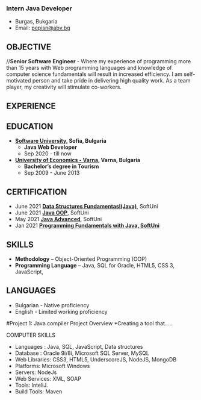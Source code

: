 ### Intern Java Developer
- Burgas, Bukgaria
- Email: pepisn@abv.bg

## OBJECTIVE

//**Senior Software Engineer** - Where my experience of programming more than 15 years with Web programming languages and knowledge of computer science fundamentals will result in increased efficiency. I am self-motivated person and take pride in delivering high quality work. As a team player, my creativity will stimulate co-workers.

## EXPERIENCE

## EDUCATION

- **[Software University](https://softuni.bg), Sofia, Bulgaria**
  - **Java Web Developer**
  - Sep 2020 - till now
- **[University of Economics - Varna](https://ue-varna.bg/en/), Varna, Bulgaria**
  - **Bachelor’s degree in Tourism**
  - Sep 2009 - June 2013

## CERTIFICATION

- June 2021 **[Data Structures Fundamentasl(Java)](https://raw.githubusercontent.com/PetyaNacheva/PetyaNacheva.github.io/main/images/Data%20Structures%20Fundamentals%20(with%20Java)%20-%20June%202021%20-%20Certificate.jpeg)**, SoftUni
- June 2021 **[Java OOP](https://raw.githubusercontent.com/PetyaNacheva/PetyaNacheva.github.io/main/images/Java%20OOP%20-%20June%202021%20-%20Certificate.jpeg)**, SoftUni
- May 2021 **[Java Advanced](https://raw.githubusercontent.com/PetyaNacheva/PetyaNacheva.github.io/main/images/Java%20Advanced%20-%20May%202021%20-%20Certificate.jpeg)**, SoftUni
- Jan 2021 **[Programming Fundamentals with Java, SoftUni](https://raw.githubusercontent.com/PetyaNacheva/PetyaNacheva.github.io/main/images/Programming%20Fundamentals%20with%20Java%20-%20January%202021%20-%20Certificate.jpeg)**

## SKILLS 

- **Methodology** – Object-Oriented Programming (OOP)
- **Programming Language** – Java, SQL for Oracle, HTML5, CSS 3, JavaScript, 

## LANGUAGES

- Bulgarian - Native proficiency
- English - Limited working proficiency


#Project 1: Java compiler Project Overview
*Creating a tool that.....


COMPUTER SKILLS
  - Languages : Java, SQL, JavaScript, Data structures
  -	Database : Oracle 9i/8i, Microsoft SQL Server, MySQL
  -	Web Libraries: CSS3, HTML5, UnderscoreJS, NodeJS, MongoDB
  -	Platforms: Microsoft Windows
  -	Servers: NodeJs
  -	Web Services: XML, SOAP
  -	Tools: InteliJ.
  -	Build Tools: Maven

